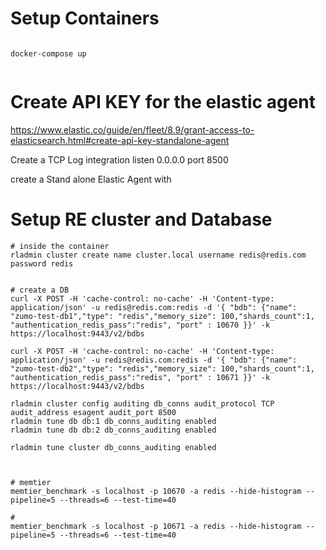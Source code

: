 
# Setup Containers

```

docker-compose up


``` 

# Create API KEY for the elastic agent
https://www.elastic.co/guide/en/fleet/8.9/grant-access-to-elasticsearch.html#create-api-key-standalone-agent


Create a TCP Log integration
listen 0.0.0.0
port 8500


create a Stand alone Elastic Agent with 






# Setup RE cluster and Database

```
# inside the container
rladmin cluster create name cluster.local username redis@redis.com password redis


# create a DB
curl -X POST -H 'cache-control: no-cache' -H 'Content-type: application/json' -u redis@redis.com:redis -d '{ "bdb": {"name": "zumo-test-db1","type": "redis","memory_size": 100,"shards_count":1, "authentication_redis_pass":"redis", "port" : 10670 }}' -k https://localhost:9443/v2/bdbs

curl -X POST -H 'cache-control: no-cache' -H 'Content-type: application/json' -u redis@redis.com:redis -d '{ "bdb": {"name": "zumo-test-db2","type": "redis","memory_size": 100,"shards_count":1, "authentication_redis_pass":"redis", "port" : 10671 }}' -k https://localhost:9443/v2/bdbs

rladmin cluster config auditing db_conns audit_protocol TCP audit_address esagent audit_port 8500
rladmin tune db db:1 db_conns_auditing enabled
rladmin tune db db:2 db_conns_auditing enabled

rladmin tune cluster db_conns_auditing enabled



# memtier
memtier_benchmark -s localhost -p 10670 -a redis --hide-histogram --pipeline=5 --threads=6 --test-time=40

#
memtier_benchmark -s localhost -p 10671 -a redis --hide-histogram --pipeline=5 --threads=6 --test-time=40




````


